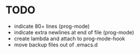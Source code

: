 
# TODO

* indicate 80+ lines (prog-mode)
* indicate extra newlines at end of file (prog-mode)
* create lambda and attach to prog-mode-hook
* move backup files out of .emacs.d